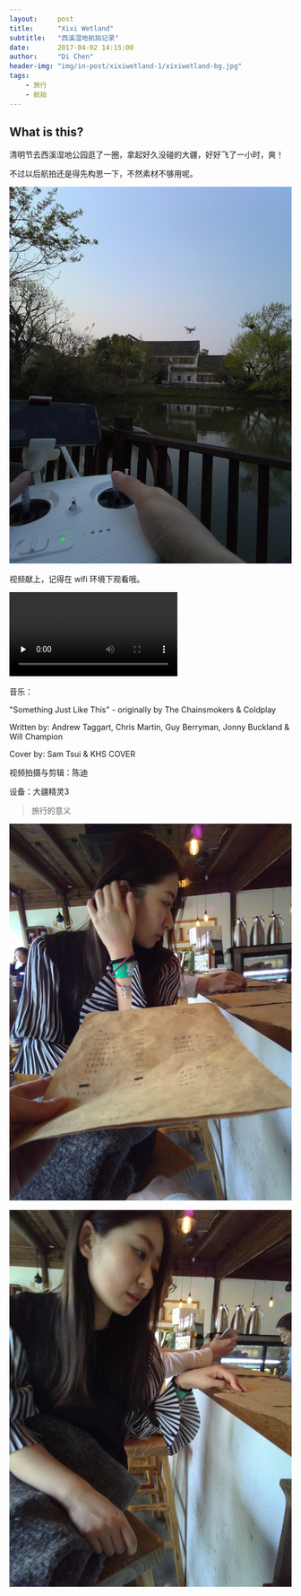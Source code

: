 ```yaml
---
layout:     post
title:      "Xixi Wetland"
subtitle:   "西溪湿地航拍记录"
date:       2017-04-02 14:15:00
author:     "Di Chen"
header-img: "img/in-post/xixiwetland-1/xixiwetland-bg.jpg"
tags:
    - 旅行
    - 航拍 
---
```



## What is this?

清明节去西溪湿地公园逛了一圈，拿起好久没碰的大疆，好好飞了一小时，爽！

不过以后航拍还是得先构思一下，不然素材不够用呢。

[![dji](/img/in-post/xixiwetland-1/dji.jpg)](/img/in-post/xixiwetland-1/dji.jpg)


视频献上，记得在 wifi 环境下观看哦。

<video id="video" class="wrap" controls="" preload="none" type="video/mp4">  
<source src="http://chendi.oss-cn-shanghai.aliyuncs.com/videos/xixi_small.mp4">  
</video>

音乐：

"Something Just Like This" - originally by The Chainsmokers & Coldplay 

Written by: Andrew Taggart, Chris Martin, Guy Berryman, Jonny Buckland & Will Champion

Cover by: Sam Tsui & KHS COVER

视频拍摄与剪辑：陈迪

设备：大疆精灵3

> 旅行的意义

[![cong1](/img/in-post/xixiwetland-1/cong1.jpg)](/img/in-post/xixiwetland-1/cong1.jpg)

[![cong2](/img/in-post/xixiwetland-1/cong2.jpg)](/img/in-post/xixiwetland-1/cong2.jpg)


